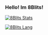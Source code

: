 ### Hello! Im 8Blits!



[![8Blits Stats](https://github-readme-stats.vercel.app/api?username=8blits)](https://www.google.com)

[![8Blits Lang](https://github-readme-stats.vercel.app/api/top-langs/?username=8blits&layout=compact)](https://www.google.com)
